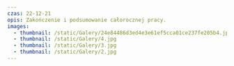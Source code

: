 ```yaml
---
czas: 22-12-21
opis: Zakończenie i podsumowanie całorocznej pracy.
images:
  - thumbnail: /static/Galery/24e84486d3ed4e3e61ef5cca01ce237fe205b4.jpg
  - thumbnail: /static/Galery/4.jpg
  - thumbnail: /static/Galery/3.jpg
  - thumbnail: /static/Galery/2.jpg
---
```

